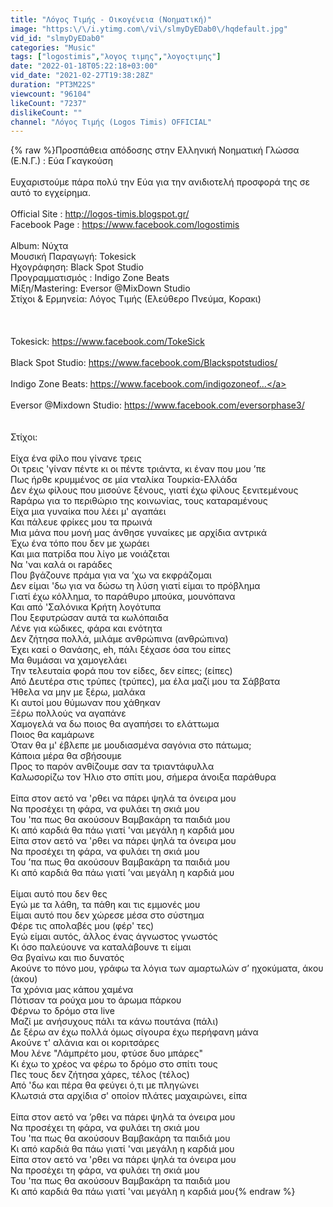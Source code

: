 ```yaml
---
title: "Λόγος Τιμής - Οικογένεια (Νοηματική)"
image: "https:\/\/i.ytimg.com\/vi\/slmyDyEDab0\/hqdefault.jpg"
vid_id: "slmyDyEDab0"
categories: "Music"
tags: ["logostimis","λογος τιμης","λογοςτιμης"]
date: "2022-01-18T05:22:18+03:00"
vid_date: "2021-02-27T19:38:28Z"
duration: "PT3M22S"
viewcount: "96104"
likeCount: "7237"
dislikeCount: ""
channel: "Λόγος Τιμής (Logos Timis) OFFICIAL"
---
```

{% raw %}Προσπάθεια απόδοσης στην Ελληνική Νοηματική Γλώσσα (Ε.Ν.Γ.) : Εύα Γκαγκούση<br /><br />Ευχαριστούμε πάρα πολύ την Εύα για την ανιδιοτελή προσφορά της σε αυτό το εγχείρημα.<br /><br />Official Site : <a rel="nofollow" target="blank" href="http://logos-timis.blogspot.gr/">http://logos-timis.blogspot.gr/</a><br />Facebook Page : <a rel="nofollow" target="blank" href="https://www.facebook.com/logostimis">https://www.facebook.com/logostimis</a><br /><br />Αlbum: Νύχτα<br />Μουσική Παραγωγή: Tokesick<br />Ηχογράφηση: Black Spot Studio<br />Προγραμματισμός : Indigo Zone Beats <br />Μίξη/Mastering: Eversor @MixDown Studio<br />Στίχοι &amp; Ερμηνεία: Λόγος Τιμής  (Ελεύθερο Πνεύμα, Κορακι)<br /><br /><br /><br />Tokesick: <a rel="nofollow" target="blank" href="https://www.facebook.com/TokeSick">https://www.facebook.com/TokeSick</a><br /><br />Black Spot Studio: <a rel="nofollow" target="blank" href="https://www.facebook.com/Blackspotstudios/">https://www.facebook.com/Blackspotstudios/</a><br /><br />Indigo Zone Beats: <a rel="nofollow" target="blank" href="https://www.facebook.com/indigozoneof...">https://www.facebook.com/indigozoneof...</a> <br /><br />Eversor @Mixdown Studio: <a rel="nofollow" target="blank" href="https://www.facebook.com/eversorphase3/">https://www.facebook.com/eversorphase3/</a><br /><br /><br />Στίχοι:<br /><br />Είχα ένα φίλο που γίνανε τρεις<br />Οι τρεις 'γίναν πέντε κι οι πέντε τριάντα, κι έναν που μου ’πε<br />Πως ήρθε κρυμμένος σε μία νταλίκα Τουρκία-Ελλάδα<br />Δεν έχω φίλους που μισούνε ξένους, γιατί έχω φίλους ξενιτεμένους<br />Rapάρω για το περιθώριο της κοινωνίας, τους καταραμένους<br />Είχα μια γυναίκα που λέει μ' αγαπάει<br />Και πάλευε φρίκες μου τα πρωινά<br />Μια μάνα που μονή μας άνθησε γυναίκες με αρχίδια αντρικά<br />Έχω ένα τόπο που δεν με χωράει<br />Και μια πατρίδα που λίγο με νοιάζεται<br />Να 'ναι καλά οι rapάδες<br />Που βγάζουνε πράμα για να ’χω να εκφράζομαι<br />Δεν είμαι 'δω για να δώσω τη λύση γιατί είμαι το πρόβλημα<br />Γιατί έχω κόλλημα, το παράθυρο μπούκα, μουνόπανα<br />Και από 'Σαλόνικα Κρήτη λογότυπα<br />Που ξεφυτρώσαν αυτά τα κωλόπαιδα<br />Λένε για κώδικες, φάρα και ενότητα<br />Δεν ζήτησα πολλά, μιλάμε ανθρώπινα (ανθρώπινα)<br />Έχει καεί ο Θανάσης, eh, πάλι ξέχασε όσα του είπες<br />Μα θυμάσαι να χαμογελάει<br />Την τελευταία φορά που τον είδες, δεν είπες; (είπες)<br />Από Δευτέρα στις τρύπες (τρύπες), μα έλα μαζί μου τα Σάββατα<br />Ήθελα να μην με ξέρω, μαλάκα<br />Κι αυτοί μου θύμωναν που χάθηκαν<br />Ξέρω πολλούς να αγαπάνε<br />Χαμογελά να δω ποιος θα αγαπήσει το ελάττωμα<br />Ποιος θα καμάρωνε<br />Όταν θα μ' έβλεπε με μουδιασμένα σαγόνια στο πάτωμα;<br />Κάποια μέρα θα σβήσουμε<br />Προς το παρόν ανθίζουμε σαν τα τριαντάφυλλα<br />Καλωσορίζω τον Ήλιο στο σπίτι μου, σήμερα άνοιξα παράθυρα<br /><br />Είπα στον αετό να 'ρθει να πάρει ψηλά τα όνειρα μου<br />Να προσέχει τη φάρα, να φυλάει τη σκιά μου<br />Του 'πα πως θα ακούσουν Βαμβακάρη τα παιδιά μου<br />Κι από καρδιά θα πάω γιατί 'ναι μεγάλη η καρδιά μου<br />Είπα στον αετό να 'ρθει να πάρει ψηλά τα όνειρα μου<br />Να προσέχει τη φάρα, να φυλάει τη σκιά μου<br />Του ’πα πως θα ακούσουν Βαμβακάρη τα παιδιά μου<br />Κι από καρδιά θα πάω γιατί ’ναι μεγάλη η καρδιά μου<br /><br />Είμαι αυτό που δεν θες<br />Εγώ με τα λάθη, τα πάθη και τις εμμονές μου<br />Είμαι αυτό που δεν χώρεσε μέσα στο σύστημα<br />Φέρε τις απολαβές μου (φέρ' τες)<br />Εγώ είμαι αυτός, άλλος ένας άγνωστος γνωστός<br />Κι όσο παλεύουνε να καταλάβουνε τι είμαι<br />Θα βγαίνω και πιο δυνατός<br />Ακούνε το πόνο μου, γράφω τα λόγια των αμαρτωλών σ’ ηχοκύματα, άκου (άκου)<br />Τα χρόνια μας κάπου χαμένα<br />Πότισαν τα ρούχα μου το άρωμα πάρκου<br />Φέρνω το δρόμο στα live<br />Μαζί με ανήσυχους πάλι τα κάνω πουτάνα (πάλι)<br />Δε ξέρω αν έχω πολλά όμως σίγουρα έχω περήφανη μάνα<br />Ακούνε τ' αλάνια και οι κοριτσάρες<br />Μου λένε &quot;Λάμπρέτο μου, φτύσε δυο μπάρες&quot;<br />Κι έχω το χρέος να φέρω το δρόμο στο σπίτι τους<br />Πες τους δεν ζήτησα χάρες, τέλος (τέλος)<br />Από 'δω και πέρα θα φεύγει ό,τι με πληγώνει<br />Κλωτσιά στα αρχίδια σ' οποίον πλάτες μαχαιρώνει, είπα<br /><br />Είπα στον αετό να ’ρθει να πάρει ψηλά τα όνειρα μου<br />Να προσέχει τη φάρα, να φυλάει τη σκιά μου<br />Του 'πα πως θα ακούσουν Βαμβακάρη τα παιδιά μου<br />Κι από καρδιά θα πάω γιατί 'ναι μεγάλη η καρδιά μου<br />Είπα στον αετό να 'ρθει να πάρει ψηλά τα όνειρα μου<br />Να προσέχει τη φάρα, να φυλάει τη σκιά μου<br />Του 'πα πως θα ακούσουν Βαμβακάρη τα παιδιά μου<br />Κι από καρδιά θα πάω γιατί 'ναι μεγάλη η καρδιά μου{% endraw %}
